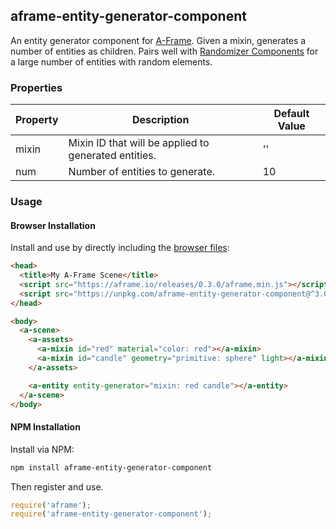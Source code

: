 ## aframe-entity-generator-component

An entity generator component for [A-Frame](https://aframe.io). Given a mixin,
generates a number of entities as children. Pairs well with [Randomizer
Components](https://github.com/ngokevin/aframe-randomizer-components) for
a large number of entities with random elements.

### Properties

| Property | Description                                          | Default Value |
| -------- | -----------                                          | ------------- |
| mixin    | Mixin ID that will be applied to generated entities. | ''            |
| num      | Number of entities to generate.                      | 10            |

### Usage

#### Browser Installation

Install and use by directly including the [browser files](dist):

```html
<head>
  <title>My A-Frame Scene</title>
  <script src="https://aframe.io/releases/0.3.0/aframe.min.js"></script>
  <script src="https://unpkg.com/aframe-entity-generator-component@^3.0.0/dist/aframe-entity-generator-component.min.js"></script>
</head>

<body>
  <a-scene>
    <a-assets>
      <a-mixin id="red" material="color: red"></a-mixin>
      <a-mixin id="candle" geometry="primitive: sphere" light></a-mixin>
    </a-assets>

    <a-entity entity-generator="mixin: red candle"></a-entity>
  </a-scene>
</body>
```

#### NPM Installation

Install via NPM:

```bash
npm install aframe-entity-generator-component
```

Then register and use.

```js
require('aframe');
require('aframe-entity-generator-component');
```
